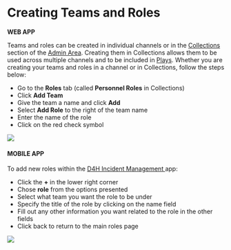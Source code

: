 # Creating Teams and Roles

**WEB APP**

Teams and roles can be created in individual channels or in the [Collections](../admin-area/collections/) section of the [Admin Area](../admin-area/). Creating them in Collections allows them to be used across multiple channels and to be included in [Plays](../plays/). Whether you are creating your teams and roles in a channel or in Collections, follow the steps below:

* Go to the **Roles** tab (called **Personnel Roles** in Collections)
* Click **Add Team**
* Give the team a name and click **Add**
* Select **Add Role** to the right of the team name&#x20;
* Enter the name of the role
* Click on the red check symbol

![](<../../.gitbook/assets/creating teams and roles.gif>)



#### MOBILE APP

To add new roles within the [D4H Incident Management ](../getting-started.md)app:

* Click the **+** in the lower right corner
* Chose **role** from the options presented
* Select what team you want the role to be under
* Specify the title of the role by clicking on the name field
* Fill out any other information you want related to the role in the other fields
* Click back to return to the main roles page&#x20;

![](../../.gitbook/assets/IMG\_3348.jpg)
